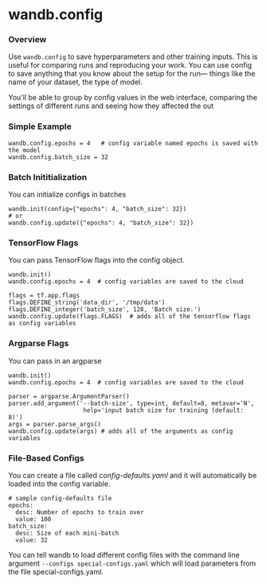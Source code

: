 # wandb.config

### Overview

Use `wandb.config` to save hyperparameters and other training inputs. This is useful for comparing runs and reproducing your work. You can use config to save anything that you know about the setup for the run— things like the name of your dataset, the type of model. 

You'll be able to group by config values in the web interface, comparing the settings of different runs and seeing how they affected the out

### Simple Example

```text
wandb.config.epochs = 4   # config variable named epochs is saved with the model
wandb.config.batch_size = 32
```

### Batch Inititialization

You can initialize configs in batches

```text
wandb.init(config={"epochs": 4, "batch_size": 32})
# or
wandb.config.update({"epochs": 4, "batch_size": 32})
```

### TensorFlow Flags

You can pass TensorFlow flags into the config object.

```text
wandb.init()
wandb.config.epochs = 4  # config variables are saved to the cloud

flags = tf.app.flags
flags.DEFINE_string('data_dir', '/tmp/data')
flags.DEFINE_integer('batch_size', 128, 'Batch size.')
wandb.config.update(flags.FLAGS)  # adds all of the tensorflow flags as config variables
```

### Argparse Flags

You can pass in an argparse

```text
wandb.init()
wandb.config.epochs = 4  # config variables are saved to the cloud

parser = argparse.ArgumentParser()
parser.add_argument('--batch-size', type=int, default=8, metavar='N',
                     help='input batch size for training (default: 8)')
args = parser.parse_args()
wandb.config.update(args) # adds all of the arguments as config variables
```

### File-Based Configs

You can create a file called _config-defaults.yaml_ and it will automatically be loaded into the config variable.

```text
# sample config-defaults file
epochs:
  desc: Number of epochs to train over
  value: 100
batch_size:
  desc: Size of each mini-batch
  value: 32
```

You can tell wandb to load different config files with the command line argument `--configs special-configs.yaml` which will load parameters from the file special-configs.yaml.

